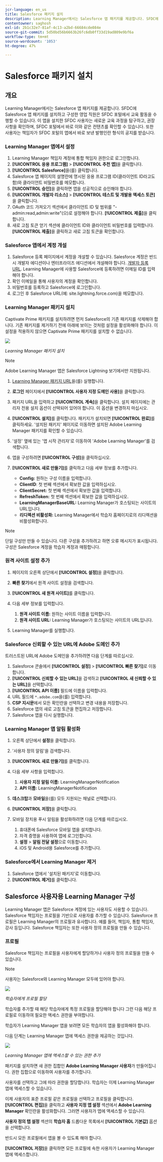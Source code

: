 ```yaml
---
jcr-language: en_us
title: Salesforce 패키지 설치
description: Learning Manager에서는 Salesforce 앱 패키지를 제공합니다. SFDC에 Salesforce 앱 패키지를 설치하고 구성한 영업 직원은 SFDC 포털에서 교육 활동을 수행할 수 있습니다. 이 앱을 설치한 SFDC 사용자는 새로운 교육 과정을 탐구하고, 권장 사항을 확인하며, SFDC 포털에서 바로 이와 같은 컨텐츠를 확인할 수 있습니다. 또한 사용자는 책임자가 SFDC 포털의 앱에서 바로 보낸 발행인란 형식의 공지를 받습니다.
contentowner: saghosh
exl-id: 2b1c32e7-81af-4c13-a2bd-66684cde084e
source-git-commit: 5d50bd56b6663b26fc6db0ff33d19ad809e9bf6a
workflow-type: tm+mt
source-wordcount: '1053'
ht-degree: 47%

---
```


# Salesforce 패키지 설치

## 개요

Learning Manager에서는 Salesforce 앱 패키지를 제공합니다. SFDC에 Salesforce 앱 패키지를 설치하고 구성한 영업 직원은 SFDC 포털에서 교육 활동을 수행할 수 있습니다. 이 앱을 설치한 SFDC 사용자는 새로운 교육 과정을 탐구하고, 권장 사항을 확인하며, SFDC 포털에서 바로 이와 같은 컨텐츠를 확인할 수 있습니다. 또한 사용자는 책임자가 SFDC 포털의 앱에서 바로 보낸 발행인란 형식의 공지를 받습니다.

### Learning Manager 앱에서 설정

1. Learning Manager 책임자 계정에 통합 책임자 권한으로 로그인합니다.
1. **[!UICONTROL 응용 프로그램]** > **[!UICONTROL 추천 앱]**&#x200B;을 클릭합니다.
1. **[!UICONTROL Salesforce]**&#x200B;을(를) 클릭합니다.
1. Salesforce 앱 페이지의 설명란에 명시된 응용 프로그램 ID(클라이언트 ID라고도 함)와 클라이언트 비밀번호를 메모합니다.
1. **[!UICONTROL 승인]**&#x200B;을 클릭하면 앱을 성공적으로 승인해야 합니다.
1. **[!UICONTROL 개발자 리소스]** > **[!UICONTROL 테스트 및 개발용 액세스 토큰]**&#x200B;을 클릭합니다.
1. OAuth 코드 가져오기 섹션에서 클라이언트 ID 및 범위를 &quot;- admin:read,admin:write&quot;(으)로 설정해야 합니다. **[!UICONTROL 제출]**&#x200B;을 클릭합니다.
1. 새로 고침 토큰 얻기 섹션에 클라이언트 ID와 클라이언트 비밀번호를 입력합니다. **[!UICONTROL 제출]**&#x200B;을 클릭하고 새로 고침 토큰을 확인합니다.

### Salesforce 앱에서 계정 개설

1. Salesforce 등록 페이지에서 계정을 개설할 수 있습니다. Salesforce 계정은 반드시 개발자 에디션이나 엔터프라이즈 에디션에서 개설해야 합니다.  [개발자 등록 URL](https://developer.salesforce.com/signup). Learning Manager에 사용할 Salesforce에 등록하려면 이메일 ID를 입력해야 합니다.
1. 확인 이메일을 통해 사용자의 계정을 확인합니다.
1. 비밀번호를 등록하고 Salesforce에 로그인합니다.
1. 로그인 후 Salesforce URL(예: site.lightning.force.com)을 메모합니다.

### Learning Manager 패키지 설치

Captivate Prime 패키지를 설치하려면 먼저 Salesforce의 기존 패키지를 삭제해야 합니다. 기존 패키지를 제거하기 전에 아래에 보이는 것처럼 설정을 활성화해야 합니다. 이 설정을 적용하지 않으면 Captivate Prime 패키지를 설치할 수 없습니다.

![](assets/uninstall-package.png)

*Learning Manager 패키지 설치*

>[!NOTE]
>
>Adobe Learning Manager 앱은 Salesforce Lightning 보기에서만 지원됩니다.

1. [Learning Manager 패키지 URL](https://test.salesforce.com/packaging/installPackage.apexp?p0=04tDb000000FvU2)을(를) 실행합니다.
1. **로그인** 페이지에서 **[!UICONTROL 사용자 지정 도메인 사용]**&#x200B;을 클릭합니다.
1. 패키지 URL을 입력하고 **[!UICONTROL 계속]**&#x200B;을 클릭합니다. 설치 페이지에는 관리자 전용 설치 옵션이 선택되어 있어야 합니다. 이 옵션을 변경하지 마십시오.
1. **[!UICONTROL 설치]**&#x200B;를 클릭합니다. 패키지가 설치되면 **[!UICONTROL 완료]**&#x200B;를 클릭하세요. &#39;설치된 패키지&#39; 페이지로 이동하면 설치된 Adobe Learning Manager 패키지를 확인할 수 있습니다.

1. &#39;설정&#39; 옆에 있는 &#39;앱 시작 관리자&#39;로 이동하여 &#39;Adobe Learning Manager&#39;를 검색합니다.
1. 앱을 구성하려면 **[!UICONTROL 구성]**&#x200B;을 클릭하십시오.
1. **[!UICONTROL 새로 만들기]**&#x200B;를 클릭하고 다음 세부 정보를 추가합니다.

   * **Config:** 원하는 구성 이름을 입력합니다.
   * **ClientID**: 첫 번째 섹션에서 확보한 값을 입력하십시오.
   * **ClientSecret:** 첫 번째 섹션에서 확보한 값을 입력합니다.
   * **RefreshToken:** 첫 번째 섹션에서 확보한 값을 입력하십시오.
   * **LearningManagerBaseURL:** Learning Manager가 호스팅되는 사이트의 URL입니다.
   * **리디렉션 비활성화:** Learning Manager에서 학습자 홈페이지로의 리디렉션을 비활성화합니다.

>[!NOTE]
>
>단일 구성만 만들 수 있습니다. 다른 구성을 추가하려고 하면 오류 메시지가 표시됩니다. 구성은 Salesforce 계정을 학습자 계정과 매핑합니다.

### 원격 사이트 설정 추가

1. 페이지의 오른쪽 상단에서 **[!UICONTROL 설정]**&#x200B;을 클릭합니다.
1. **빠른 찾기**&#x200B;에서 원격 사이트 설정을 검색합니다.
1. **[!UICONTROL 새 원격 사이트]**&#x200B;를 클릭합니다.
1. 다음 세부 정보를 입력합니다.

   1. **원격 사이트 이름:** 원하는 사이트 이름을 입력합니다.
   1. **원격 사이트 URL:** Learning Manager가 호스팅되는 사이트의 URL입니다.

1. Learning Manager를 실행합니다.

### Salesforce 신뢰할 수 있는 URL에 Adobe 도메인 추가

트러스트된 URL에 Adobe 도메인을 추가하려면 다음 단계를 따르십시오.

1. Salesforce 콘솔에서 **[!UICONTROL 설정]** > **[!UICONTROL 빠른 찾기]**&#x200B;로 이동합니다.
1. **[!UICONTROL 신뢰할 수 있는 URL]**&#x200B;을 검색하고 **[!UICONTROL 새 신뢰할 수 있는 URL]**&#x200B;을 선택합니다.
1. **[!UICONTROL API 이름]** 필드에 이름을 입력합니다.
1. URL 필드에 `*.adobe.com`을(를) 입력합니다.
1. **CSP 지시문**&#x200B;에서 모든 확인란을 선택하고 변경 내용을 저장합니다.
1. Salesforce 앱의 새로 고침 토큰을 편집하고 저장합니다.
1. Salesforce 앱을 다시 실행합니다.

### Learning Manager 앱 알림 활성화

1. 오른쪽 상단에서 **설정**&#x200B;을 클릭합니다.
1. &#39;사용자 정의 알림&#39;을 검색합니다.
1. **[!UICONTROL 새로 만들기]**&#x200B;를 클릭합니다.
1. 다음 세부 사항을 입력합니다.

   1. **사용자 지정 알림 이름:** LearningManagerNotification
   1. **API 이름:** LearningManagerNotification

1. **데스크탑**&#x200B;과 **모바일**&#x200B;을(를) 모두 지원되는 채널로 선택합니다.

1. **[!UICONTROL 저장]**&#x200B;을 클릭합니다.
1. 모바일 장치용 푸시 알림을 활성화하려면 다음 단계를 따르십시오.

   1. 휴대폰에 Salesforce 모바일 앱을 설치합니다.
   1. 자격 증명을 사용하여 앱에 로그인합니다.
   1. **설정** > **알림 전달 설정**&#x200B;으로 이동합니다.
   1. iOS 및 Android용 Salesforce를 추가합니다.

### Salesforce에서 Learning Manager 제거

1. Salesforce 앱에서 &#39;설치된 패키지&#39;로 이동합니다.
1. **[!UICONTROL 제거]**&#x200B;를 클릭합니다.

## Salesforce 사용자용 Learning Manager 구성

Learning Manager 앱은 Salesforce 계정에 있는 사용자도 사용할 수 있습니다. Salesforce 책임자는 프로필을 기반으로 사용자를 추가할 수 있습니다. Salesforce 프로필은 Learning Manager의 프로필과 유사합니다. 예를 들어, 책임자, 통합 책임자, 강사 등입니다. Salesforce 책임자는 또한 사용자 정의 프로필을 만들 수 있습니다.

### 프로필

Salesforce 책임자는 프로필을 사용자에게 할당하거나 사용자 정의 프로필을 만들 수 있습니다.

>[!NOTE]
>
>사용자는 Salesforce와 Learning Manager 모두에 있어야 합니다.

![](assets/create-profile.png)

*학습자에게 프로필 할당*

학습자를 추가할 때 해당 학습자에게 특정 프로필을 할당해야 합니다 그런 다음 해당 프로필로 이동하여 필요한 액세스 권한을 부여합니다.

학습자가 Learning Manager 앱을 보려면 모든 학습자의 앱을 활성화해야 합니다.

다음 단계는 Learning Manager 앱에 액세스 권한을 제공하는 것입니다.

![](assets/permission-set.png)

*Learning Manager 앱에 액세스할 수 있는 권한 추가*

패키지를 설치하면 새 권한 집합인 **Adobe Learning Manager 사용자**&#x200B;가 만들어집니다. 권한 집합으로 이동하여 사용자를 추가합니다.

사용자를 선택하고 그에 따라 권한을 할당합니다. 학습자는 이제 Learning Manager 앱에 액세스할 수 있습니다.

이제 사용자의 표준 프로필 같은 프로필을 선택하고 프로필을 클릭합니다. **[!UICONTROL 편집]**&#x200B;을 클릭하고 **사용자 지정 앱 설정** 섹션에서 **Adobe Learning Manager** 확인란을 활성화합니다. 그러면 사용자가 앱에 액세스할 수 있습니다.

**사용자 정의 탭 설정** 섹션의 **학습자 홈** 드롭다운 목록에서 **[!UICONTROL 기본값]** 옵션을 선택합니다.

반드시 모든 프로필에서 앱을 볼 수 있도록 해야 합니다.

**[!UICONTROL 저장]**&#x200B;을 클릭하면 모든 프로필에 속한 사용자가 Learning Manager 앱에 액세스합니다.
